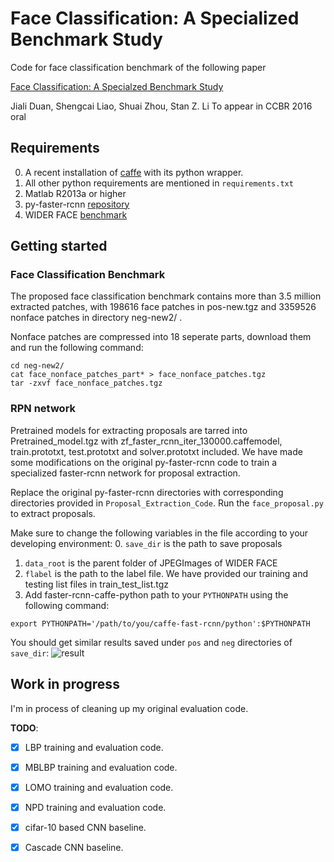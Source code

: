 # Face Classification: A Specialized Benchmark Study

Code for face classification benchmark of the following paper

[Face Classification: A Specialzed Benchmark Study](https://davidsonic.github.io/index/ccbr2016.pdf)

Jiali Duan, Shengcai Liao, Shuai Zhou, Stan Z. Li 
To appear in CCBR 2016 oral

## Requirements

0. A recent installation of [caffe](http://caffe.berkeleyvision.org) with its python wrapper.
1. All other python requirements are mentioned in `requirements.txt`
2. Matlab R2013a or higher
3. py-faster-rcnn [repository](https://github.com/rbgirshick/py-faster-rcnn)
4. WIDER FACE [benchmark](http://mmlab.ie.cuhk.edu.hk/projects/WIDERFace/)

## Getting started

### Face Classification Benchmark

The proposed face classification benchmark contains more than 3.5 million extracted patches, with 198616 face patches
in pos-new.tgz and 3359526 nonface patches in directory neg-new2/ .

Nonface patches are compressed into 18 seperate parts, download them and run the following command:

```shell
cd neg-new2/
cat face_nonface_patches_part* > face_nonface_patches.tgz
tar -zxvf face_nonface_patches.tgz
```

### RPN network

Pretrained models for extracting proposals are tarred into Pretrained_model.tgz with zf_faster_rcnn_iter_130000.caffemodel, train.prototxt, test.prototxt and solver.prototxt included. We have made some modifications on the original py-faster-rcnn code to 
train a specialized faster-rcnn network for proposal extraction. 

Replace the original py-faster-rcnn directories with corresponding directories provided in `Proposal_Extraction_Code`. 
Run the `face_proposal.py` to extract proposals.

Make sure to change the following variables in the file according to your developing environment:
0. `save_dir` is the path to save proposals  
1. `data_root` is the parent folder of JPEGImages of WIDER FACE  
2. `flabel` is the path to the label file. We have provided our training and testing list files in train_test_list.tgz  
3.  Add faster-rcnn-caffe-python path to your `PYTHONPATH` using the following command:  

```shell
export PYTHONPATH='/path/to/you/caffe-fast-rcnn/python':$PYTHONPATH
```

You should get similar results saved under `pos` and `neg` directories of `save_dir`:
![result](https://github.com/davidsonic/face_classification_ccbr2016/blob/master/result.png)

## Work in progress

I'm in process of cleaning up my original evaluation code. 

__TODO__:
 - [x] LBP training and evaluation code.
 - [x] MBLBP training and evaluation code.
 - [x] LOMO training and evaluation code. 
 - [x] NPD training and evaluation code. 
 - [x] cifar-10 based CNN baseline.
 - [x] Cascade CNN baseline. 





